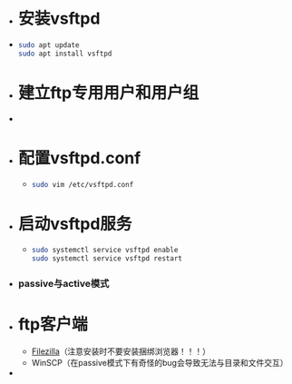 - # 安装vsftpd
- ```bash
  sudo apt update
  sudo apt install vsftpd
  ```
- # 建立ftp专用用户和用户组
-
- # 配置vsftpd.conf
	- ```bash
	  sudo vim /etc/vsftpd.conf
	  ```
- # 启动vsftpd服务
	- ```bash
	  sudo systemctl service vsftpd enable
	  sudo systemctl service vsftpd restart
	  ```
- ### passive与active模式
- # ftp客户端
	- [Filezilla](https://filezilla-project.org/)（注意安装时不要安装捆绑浏览器！！！）
	- WinSCP（在passive模式下有奇怪的bug会导致无法与目录和文件交互）
-